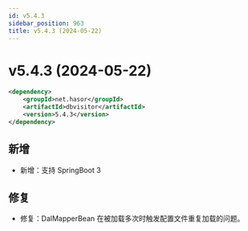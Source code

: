 ```yaml
---
id: v5.4.3
sidebar_position: 963
title: v5.4.3 (2024-05-22)
---
```


# v5.4.3 (2024-05-22)

```xml
<dependency>
    <groupId>net.hasor</groupId>
    <artifactId>dbvisitor</artifactId>
    <version>5.4.3</version>
</dependency>
```

## 新增
- 新增：支持 SpringBoot 3

## 修复
- 修复：DalMapperBean 在被加载多次时触发配置文件重复加载的问题。
